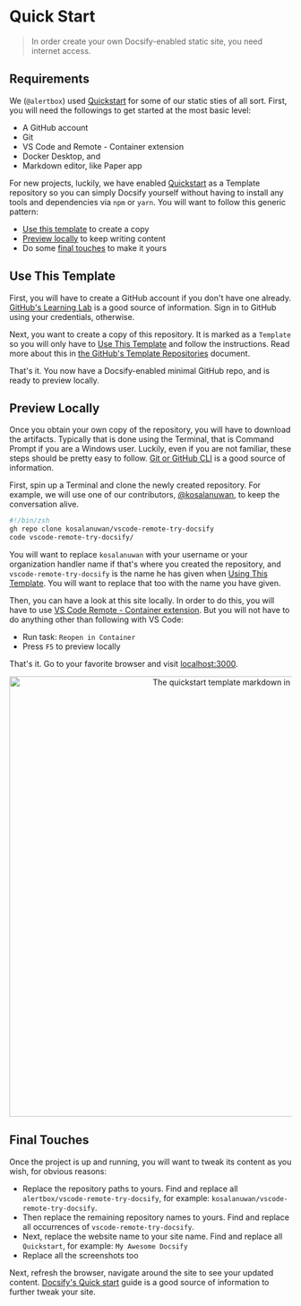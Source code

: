 # Quick Start

> In order create your own Docsify-enabled static site, you need internet access.

## Requirements

We (`@alertbox`) used [Quickstart](https://github.com/alertbox/vscode-remote-try-docsify/generate/) for some of our static sties of all sort. First, you will need the followings to get started at the most basic level:

- A GitHub account
- Git
- VS Code and Remote - Container extension
- Docker Desktop, and
- Markdown editor, like Paper app

For new projects, luckily, we have enabled [Quickstart](https://github.com/alertbox/vscode-remote-try-docsify/generate/) as a Template repository so you can simply Docsify yourself without having to install any tools and dependencies via `npm` or `yarn`. You will want to follow this generic pattern:

- [Use this template](#use-this-template) to create a copy
- [Preview locally](#preview-locally) to keep writing content
- Do some [final touches](#final-touches) to make it yours

## Use This Template

First, you will have to create a GitHub account if you don't have one already. [GitHub's Learning Lab](https://lab.github.com/) is a good source of information. Sign in to GitHub using your credentials, otherwise.

Next, you want to create a copy of this repository. It is marked as a `Template` so you will only have to [Use This Template](https://github.com/alertbox/vscode-remote-try-docsify/generate/) and follow the instructions. Read more about this in [the GitHub's Template Repositories](https://help.github.com/en/github/creating-cloning-and-archiving-repositories/creating-a-repository-from-a-template) document.

That's it. You now have a Docsify-enabled minimal GitHub repo, and is ready to preview locally.

## Preview Locally

Once you obtain your own copy of the repository, you will have to download the artifacts. Typically that is done using the Terminal, that is Command Prompt if you are a Windows user. Luckily, even if you are not familiar, these steps should be pretty easy to follow. [Git or GitHub CLI](https://try.github.io/) is a good source of information.

First, spin up a Terminal and clone the newly created repository. For example, we will use one of our contributors, [@kosalanuwan](https://github.com/kosalanuwan), to keep the conversation alive.

```zsh
#!/bin/zsh
gh repo clone kosalanuwan/vscode-remote-try-docsify
code vscode-remote-try-docsify/
```

You will want to replace `kosalanuwan` with your username or your organization handler name if that's where you created the repository, and `vscode-remote-try-docsify` is the name he has given when [Using This Template](#use-this-template). You will want to replace that too with the name you have given.

Then, you can have a look at this site locally. In order to do this, you will have to use [VS Code Remote - Container extension](https://github.com/kosalanuwan/devcontainers). But you will not have to do anything other than following with VS Code:

- Run task: `Reopen in Container`
- Press `F5` to preview locally

That's it. Go to your favorite browser and visit [localhost:3000](http://localhost:3000).

<p align="center">
  <img alt="The quickstart template markdown in action" src="https://user-images.githubusercontent.com/958227/104834940-19d51d80-58c9-11eb-9543-e3a5a1ca57b4.png" width="786">
</p>

## Final Touches

Once the project is up and running, you will want to tweak its content as you wish, for obvious reasons:

- Replace the repository paths to yours. Find and replace all `alertbox/vscode-remote-try-docsify`, for example: `kosalanuwan/vscode-remote-try-docsify`.
- Then replace the remaining repository names to yours. Find and replace all occurrences of `vscode-remote-try-docsify`.
- Next, replace the website name to your site name. Find and replace all `Quickstart`, for example: `My Awesome Docsify`
- Replace all the screenshots too

Next, refresh the browser, navigate around the site to see your updated content. [Docsify's Quick start](https://docsify.js.org/#/quickstart) guide is a good source of information to further tweak your site.
